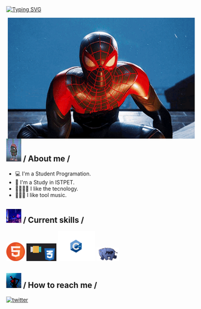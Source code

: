 <div>
  <div align="top">
    <a href="https://git.io/typing-svg"
      ><img
        src="https://readme-typing-svg.demolab.com?font=Fira+Code&weight=500&size=25&pause=800&color=4F46E5&random=false&width=600&height=60&lines=Welcome!+I'm+Anderson+Jacome;Software+Student+is+my+1nd+career.+;I+like+to+technology+%F0%9F%A4%97"
        alt="Typing SVG"
    /></a>
  </div>

<img
    align="right"
    width="500"
    alt="Shimarin"
    src="./assets/hola.gif" />

  <h2>
    <picture
      ><img src="./assets/miles.gif" width="40px"
    /></picture>
    / About me /
  </h2>

  <ul>
    <li>💻 I'm a Student Programation.</li>
    <li>🚀 I'm a Study in ISTPET.</li>
    <li>👨‍👩‍👧‍👧 I like the tecnology.</li>
    <li>🤘🏽🎸 I like tool music.</li>
  </ul>

  <h2>
    <picture
      ><img src="./assets/gid.gif"  width="40px"
    /></picture>
    / Current skills /
  </h2>

  <div>
    <img src="./assets/html.gif"  width="50px" />
    <img src="./assets/css.gif" width="80px" />
    <img src="./assets/c++.gif" width="100px" />
    <img src="./assets/php.gif" width="60px" />
  </div>

<h2>
  <picture
    ><img
      src="./assets/morales.gif"
      width="40px"
  /></picture>
  / How to reach me /
</h2>

<div align="left">
    <a
      href=""
      target="_blank">
      <img
        src="https://img.shields.io/badge/alerxses-22092C?style=flat-square&logo=x"
        alt="twitter" />
    
    
       
